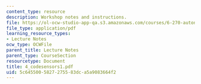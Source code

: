 ```yaml
---
content_type: resource
description: Workshop notes and instructions.
file: https://ol-ocw-studio-app-qa.s3.amazonaws.com/courses/6-270-autonomous-robot-design-competition-january-iap-2005/5c6455005827275583dca5a9083664f2_4_codesensors1.pdf
file_type: application/pdf
learning_resource_types:
- Lecture Notes
ocw_type: OCWFile
parent_title: Lecture Notes
parent_type: CourseSection
resourcetype: Document
title: 4_codesensors1.pdf
uid: 5c645500-5827-2755-83dc-a5a9083664f2
---
```

